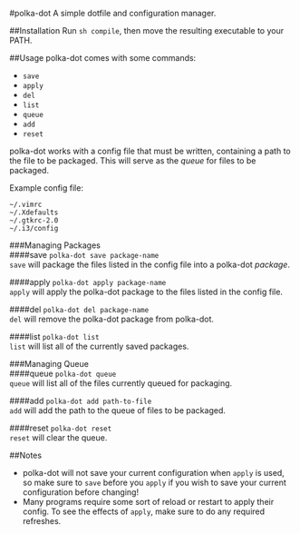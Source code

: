 #polka-dot
A simple dotfile and configuration manager.

##Installation
Run `sh compile`, then move the resulting executable to your PATH.

##Usage
polka-dot comes with some commands:
- `save`  
- `apply`  
- `del`  
- `list`  
- `queue`
- `add`
- `reset`  
  
polka-dot works with a config file that must be written, containing a path to the file to be packaged. This will serve as the *queue* for files to be packaged.  

Example config file:
```
~/.vimrc
~/.Xdefaults
~/.gtkrc-2.0
~/.i3/config
```
###Managing Packages  
####save
`polka-dot save package-name`  
`save` will package the files listed in the config file into a polka-dot *package*.

####apply
`polka-dot apply package-name`  
`apply` will apply the polka-dot package to the files listed in the config file.

####del
`polka-dot del package-name`  
`del` will remove the polka-dot package from polka-dot.

####list
`polka-dot list`  
`list` will list all of the currently saved packages.

###Managing Queue  
####queue
`polka-dot queue`  
`queue` will list all of the files currently queued for packaging.  

####add
`polka-dot add path-to-file`  
`add` will add the path to the queue of files to be packaged.  

####reset
`polka-dot reset`  
`reset` will clear the queue.  

##Notes  
- polka-dot will not save your current configuration when `apply` is used, so make sure to `save` before you `apply` if you wish to save your current configuration before changing!  
- Many programs require some sort of reload or restart to apply their config. To see the effects of `apply`, make sure to do any required refreshes.
 
